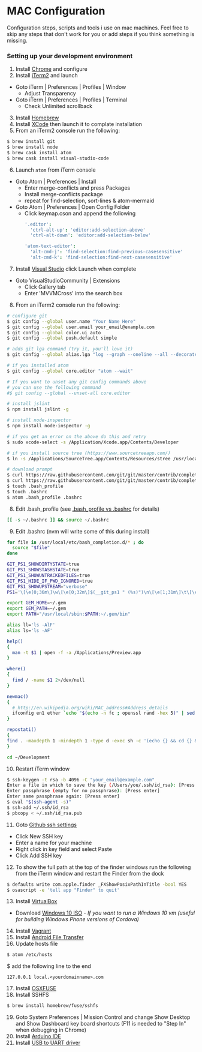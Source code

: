 # MAC Configuration

Configuration steps, scripts and tools i use on mac machines. Feel free to skip any steps that don't work for you or add steps if you think something is missing.

### Setting up your development environment

1. Install [Chrome](http://www.google.com/chrome/) and configure
2. Install [iTerm2](https://www.iterm2.com/) and launch
  - Goto iTerm | Preferences | Profiles | Window
    - Adjust Transparency
  - Goto iTerm | Preferences | Profiles | Terminal
    - Check Unlimited scrollback
3. Install [Homebrew](http://brew.sh/)
4. Install [XCode](https://developer.apple.com/xcode) then launch it to complate installation
5. From an iTerm2 console run the following:

  ```bash
  $ brew install git
  $ brew install node
  $ brew cask install atom
  $ brew cask install visual-studio-code
  ```

6. Launch ```atom``` from iTerm console
  - Goto Atom | Preferences | Install
    - Enter merge-conflicts and press Packages
    - Install merge-conflicts package
    - repeat for find-selection, sort-lines & atom-mermaid
  - Goto Atom | Preferences | Open Config Folder
    - Click keymap.cson and append the following    
      ```coffee
      '.editor':
        'ctrl-alt-up': 'editor:add-selection-above'
        'ctrl-alt-down': 'editor:add-selection-below'

      'atom-text-editor':
        'alt-cmd-j': 'find-selection:find-previous-casesensitive'
        'alt-cmd-k': 'find-selection:find-next-casesensitive'
      ```
7. Install [Visual Studio](https://www.visualstudio.com/) click Launch when complete
  - Goto VisualStudioCommunity | Extensions
    - Click Gallery tab
    - Enter 'MVVMCross' into the search box
    
8. From an iTerm2 console run the following:

  ```bash
  # configure git
  $ git config --global user.name "Your Name Here"
  $ git config --global user.email your_email@example.com
  $ git config --global color.ui auto
  $ git config --global push.default simple

  # adds git lga command (try it, you'll love it)
  $ git config --global alias.lga "log --graph --oneline --all --decorate"

  # if you installed atom
  $ git config --global core.editor "atom --wait"

  # If you want to unset any git config commands above
  # you can use the following command
  #$ git config --global --unset-all core.editor

  # install jslint
  $ npm install jslint -g

  # install node-inspector
  $ npm install node-inspector -g

  # if you get an error on the above do this and retry
  $ sudo xcode-select -s /Application/Xcode.app/Contents/Developer

  # if you install source tree (https://www.sourcetreeapp.com/)
  $ ln -s /Applications/SourceTree.app/Contents/Resources/stree /usr/local/bin/

  # download prompt
  $ curl https://raw.githubusercontent.com/git/git/master/contrib/completion/git-prompt.sh -o .git-prompt.sh
  $ curl https://raw.githubusercontent.com/git/git/master/contrib/completion/git-completion.bash -o .git-completion.sh
  $ touch .bash_profile
  $ touch .bashrc
  $ atom .bash_profile .bashrc
  ```
8. Edit .bash_profile (see [.bash_profile vs .bashrc](http://www.joshstaiger.org/archives/2005/07/bash_profile_vs.html) for details)
  ```bash
  [[ -s ~/.bashrc ]] && source ~/.bashrc
  ```
9. Edit .bashrc (nvm will write some of this during install)

  ```bash
  for file in /usr/local/etc/bash_completion.d/* ; do
    source "$file"
  done

  GIT_PS1_SHOWDIRTYSTATE=true
  GIT_PS1_SHOWSTASHSTATE=true
  GIT_PS1_SHOWUNTRACKEDFILES=true
  GIT_PS1_HIDE_IF_PWD_IGNORED=true
  GIT_PS1_SHOWUPSTREAM="verbose"
  PS1='\[\e[0;36m\]\w\[\e[0;32m\]$(__git_ps1 " (%s)")\n\[\e[1;31m\]\t\[\e[0m\] \$ '

  export GEM_HOME=~/.gem
  export GEM_PATH=~/.gem
  export PATH="/usr/local/sbin:$PATH:~/.gem/bin"

  alias ll='ls -AlF'
  alias ls='ls -AF'

  help()
  {
    man -t $1 | open -f -a /Applications/Preview.app
  }

  where()
  {
    find / -name $1 2>/dev/null
  }

  newmac()
  {
    # http://en.wikipedia.org/wiki/MAC_address#Address_details
    ifconfig en1 ether `echo "$(echo -n fc ; openssl rand -hex 5)" | sed 's/\(..\)/\1:/g; s/.$//'`
  }

  repostati()
  {
  find . -maxdepth 1 -mindepth 1 -type d -exec sh -c '(echo {} && cd {} && git status -s && echo)' \;
  }

  cd ~/Development
  ```
10. Restart iTerm window
  ```bash
  $ ssh-keygen -t rsa -b 4096 -C "your_email@example.com"
  Enter a file in which to save the key (/Users/you/.ssh/id_rsa): [Press enter]
  Enter passphrase (empty for no passphrase): [Press enter]
  Enter same passphrase again: [Press enter]
  $ eval "$(ssh-agent -s)"
  $ ssh-add ~/.ssh/id_rsa
  $ pbcopy < ~/.ssh/id_rsa.pub
  ```
11. Goto [Github ssh settings](https://github.com/settings/ssh)
  - Click New SSH key
  - Enter a name for your machine
  - Right click in key field and select Paste
  - Click Add SSH key
12. To show the full path at the top of the finder windows run the following from the iTerm window and restart the Finder from the dock
  ```bash
  $ defaults write com.apple.finder _FXShowPosixPathInTitle -bool YES
  $ osascript -e 'tell app "Finder" to quit'
  ```
13. Install [VirtualBox](https://www.virtualbox.org/wiki/Downloads)
  - Download [Windows 10 ISO](https://www.microsoft.com/en-us/software-download/windows10ISO) - *If you want to run a Windows 10 vm (useful for building Windows Phone versions of Cordova)*
14. Install [Vagrant](https://www.vagrantup.com/downloads.html)
15. Install [Android File Transfer](https://www.android.com/filetransfer/)
16. Update hosts file
  ```bash
  $ atom /etc/hosts
  ```
  $ add the following line to the end
  ```
  127.0.0.1 local.<yourdomainname>.com
  ```
17. Install [OSXFUSE](http://osxfuse.github.io/)
18. Install SSHFS
  ```bash
  $ brew install homebrew/fuse/sshfs
  ```
19. Goto System Preferences | Mission Control and change Show Desktop and Show Dashboard key board shortcuts (F11 is needed to "Step In" when debugging in Chrome)
20. Install [Arduino IDE](https://www.arduino.cc/en/Main/Software)
21. Install [USB to UART driver](https://www.silabs.com/products/mcu/Pages/USBtoUARTBridgeVCPDrivers.aspx)

